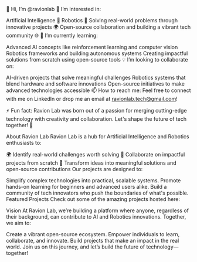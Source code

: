 👋 Hi, I’m @ravionlab
👀 I’m interested in:

Artificial Intelligence 🤖
Robotics 🤖
Solving real-world problems through innovative projects 🌍
Open-source collaboration and building a vibrant tech community 🌐
🌱 I’m currently learning:

Advanced AI concepts like reinforcement learning and computer vision
Robotics frameworks and building autonomous systems
Creating impactful solutions from scratch using open-source tools
💡 I’m looking to collaborate on:

AI-driven projects that solve meaningful challenges
Robotics systems that blend hardware and software innovations
Open-source initiatives to make advanced technologies accessible
📫 How to reach me:
Feel free to connect with me on LinkedIn or drop me an email at ravionlab.tech@gmail.com!

⚡ Fun fact:
Ravion Lab was born out of a passion for merging cutting-edge technology with creativity and collaboration. Let's shape the future of tech together! 🚀

About Ravion Lab
Ravion Lab is a hub for Artificial Intelligence and Robotics enthusiasts to:

🌍 Identify real-world challenges worth solving
🤝 Collaborate on impactful projects from scratch
🚀 Transform ideas into meaningful solutions and open-source contributions
Our projects are designed to:

Simplify complex technologies into practical, scalable systems.
Promote hands-on learning for beginners and advanced users alike.
Build a community of tech innovators who push the boundaries of what's possible.
Featured Projects
Check out some of the amazing projects hosted here:

Vision
At Ravion Lab, we’re building a platform where anyone, regardless of their background, can contribute to AI and Robotics innovations. Together, we aim to:

Create a vibrant open-source ecosystem.
Empower individuals to learn, collaborate, and innovate.
Build projects that make an impact in the real world.
Join us on this journey, and let’s build the future of technology—together!

